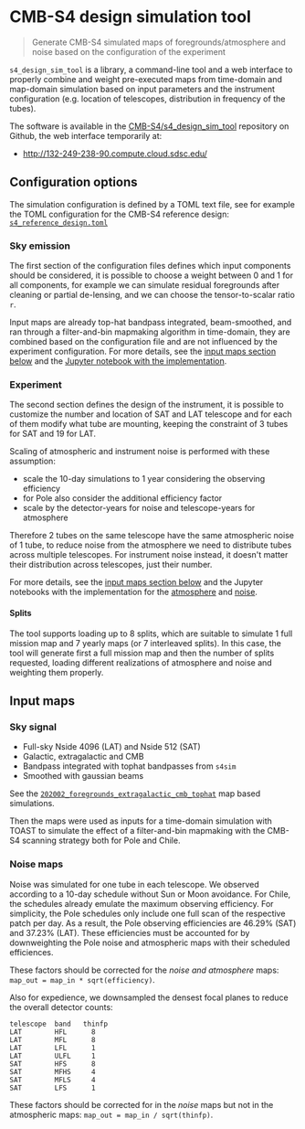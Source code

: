 # CMB-S4 design simulation tool
> Generate CMB-S4 simulated maps of foregrounds/atmosphere and noise based on the configuration of the experiment


`s4_design_sim_tool` is a library, a command-line tool and a web interface to properly combine and weight pre-executed maps from time-domain and map-domain simulation based on input parameters and the instrument configuration (e.g. location of telescopes, distribution in frequency of the tubes).

The software is available in the [CMB-S4/s4_design_sim_tool](https://github.com/CMB-S4/s4_design_sim_tool) repository on Github, the web interface temporarily at: 

* <http://132-249-238-90.compute.cloud.sdsc.edu/>

## Configuration options

The simulation configuration is defined by a TOML text file,
see for example the TOML configuration for the CMB-S4 reference design: [`s4_reference_design.toml`](https://github.com/CMB-S4/s4_design_sim_tool/blob/master/s4_reference_design.toml)

### Sky emission

The first section of the configuration files defines which input components should be considered,
it is possible to choose a weight between 0 and 1 for all components, for example we can simulate residual foregrounds after cleaning or partial de-lensing, and we can choose the tensor-to-scalar ratio `r`.

Input maps are already top-hat bandpass integrated, beam-smoothed, and ran through a filter-and-bin mapmaking algorithm in time-domain, they are combined based on the configuration file and are not influenced by the experiment configuration.
For more details, see the [input maps section below](#Input-maps) and the [Jupyter notebook with the implementation](/s4_design_sim_tool/foregrounds).

### Experiment

The second section defines the design of the instrument, it is possible to customize the number and location of SAT and LAT telescope and for each of them modify what tube are mounting, keeping the constraint of 3 tubes for SAT and 19 for LAT.

Scaling of atmospheric and instrument noise is performed with these assumption:

* scale the 10-day simulations to 1 year considering the observing efficiency
* for Pole also consider the additional efficiency factor
* scale by the detector-years for noise and telescope-years for atmosphere

Therefore 2 tubes on the same telescope have the same atmospheric noise of 1 tube, to reduce noise from the atmosphere we need to distribute tubes across multiple telescopes.
For instrument noise instead, it doesn't matter their distribution across telescopes, just their number.

For more details, see the [input maps section below](#Noise-maps) and the Jupyter notebooks with the implementation for the [atmosphere](/s4_design_sim_tool/atmosphere) and [noise](/s4_design_sim_tool/noise).

#### Splits

The tool supports loading up to 8 splits, which are suitable to simulate 1 full mission map and 7 yearly maps (or 7 interleaved splits).
In this case, the tool will generate first a full mission map and then the number of splits requested, loading different realizations of atmosphere and noise and weighting them properly.

## Input maps

### Sky signal

* Full-sky Nside 4096 (LAT) and Nside 512 (SAT)
* Galactic, extragalactic and CMB
* Bandpass integrated with tophat bandpasses from `s4sim`
* Smoothed with gaussian beams

See the [`202002_foregrounds_extragalactic_cmb_tophat`](https://github.com/CMB-S4/s4mapbasedsims/tree/master/202002_foregrounds_extragalactic_cmb_tophat) map based simulations.

Then the maps were used as inputs for a time-domain simulation with TOAST to simulate the effect
of a filter-and-bin mapmaking with the CMB-S4 scanning strategy both for Pole and Chile.

### Noise maps

Noise was simulated for one tube in each telescope.  We observed according to a 10-day schedule without Sun or Moon avoidance. For Chile, the schedules already emulate the maximum observing efficiency.  For simplicity, the Pole schedules only    include one full scan of the respective patch per day.  As a result, the Pole observing efficiencies are 46.29% (SAT) and 37.23% (LAT). These efficiencies must be accounted for by downweighting the Pole noise and atmospheric maps with their      scheduled efficiences.

These factors should be corrected for the *noise and atmosphere* maps: `map_out = map_in * sqrt(efficiency)`.

Also for expedience, we downsampled the densest focal planes to reduce the overall detector counts:
```
telescope  band   thinfp
LAT        HFL      8
LAT        MFL      8
LAT        LFL      1
LAT        ULFL     1
SAT        HFS      8
SAT        MFHS     4
SAT        MFLS     4
SAT        LFS      1
```
These factors should be corrected for in the *noise* maps but not in the atmospheric maps: `map_out = map_in / sqrt(thinfp)`. 
